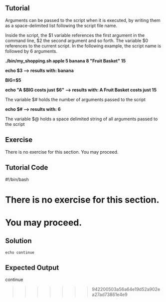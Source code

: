 Tutorial
--------
Arguments can be passed to the script when it is executed, by writing them as a space-delimited list following the script file name.

Inside the script, the $1 variable references the first argument in the command line, $2 the second argument and so forth.
The variable $0 references to the current script. In the following example, the script name is followed by 6 arguments. 

**./bin/my_shopping.sh apple 5 banana 8 "Fruit Basket" 15**

**echo $3                          --> results with: banana**

**BIG=$5**

**echo "A $BIG costs just $6"      --> results with: A Fruit Basket costs just 15**

The variable $# holds the number of arguments passed to the script

**echo $#			   --> results with: 6**

The variable $@ holds a space delimited string of all arguments passed to the script

Exercise
-------------
There is no exercise for this section. You may proceed.

Tutorial Code
-------------
#!/bin/bash
# There is no exercise for this section.
# You may proceed.

Solution
--------














	echo continue

Expected Output
---------------
continue
>>>>>>> 942200503a56a64e19d52a902ea27ad73861e4e9
